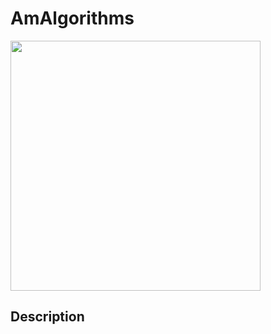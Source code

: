 # AmAlgorithms

<img width="400px" src="https://github.com/luaywadie/AmAlgorithms/blob/master/assets/V1.png" />

## Description
